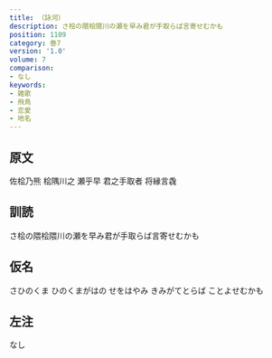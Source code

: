 ```yaml
---
title: （詠河）
description: さ桧の隈桧隈川の瀬を早み君が手取らば言寄せむかも
position: 1109
category: 巻7
version: '1.0'
volume: 7
comparison:
- なし
keywords:
- 雑歌
- 飛鳥
- 恋愛
- 地名
---
```


## 原文

佐桧乃熊 桧隅川之 瀬乎早 君之手取者 将縁言毳

## 訓読

さ桧の隈桧隈川の瀬を早み君が手取らば言寄せむかも

## 仮名

さひのくま ひのくまがはの せをはやみ きみがてとらば ことよせむかも

## 左注

なし
